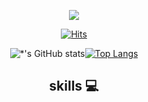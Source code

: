 <p align="center"><img src="https://i.giphy.com/RThN0hOS2GO4M.gif" /></p>

<div align=center>
  
[![Hits](https://hits.seeyoufarm.com/api/count/incr/badge.svg?url=https%3A%2F%2Fgithub.com%2Fzmdlw%2Fhit-counter&count_bg=%2379C83D&title_bg=%23555555&icon=&icon_color=%23E7E7E7&title=hits&edge_flat=false)](https://hits.seeyoufarm.com)

<p align="center"><![zmdlw's GitHub stats](https://github-readme-stats.vercel.app/api?username=zmdlw&show_icons=true)/></p>
  
![*'s GitHub stats](https://github-readme-stats.vercel.app/api?username=zmdlw)[![Top Langs](https://github-readme-stats.vercel.app/api/top-langs/?username=zmdlw&layout=compact)](https://github.com/zmdlw/github-readme-stats)
  ## skills 💻
